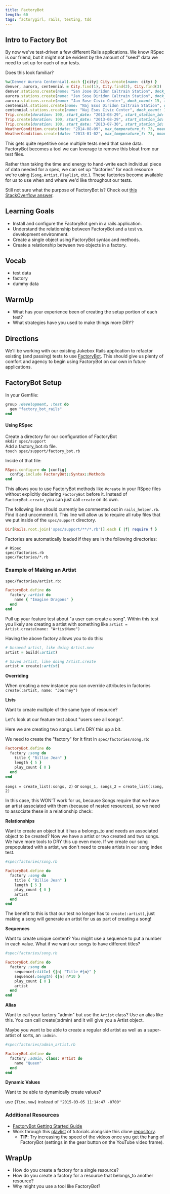```yaml
---
title: FactoryBot
length: 60
tags: factorygirl, rails, testing, tdd
---
```


## Intro to Factory Bot

By now we've test-driven a few different Rails applications. We know RSpec is our friend, but it might not be evident by the amount of "seed" data we need to set up for each of our tests.

Does this look familiar?

```ruby
%w(Denver Aurora Centennial).each {|city| City.create(name: city) }
denver, aurora, centennial = City.find(1), City.find(2), City.find(3)
denver.stations.create(name: "San Jose Diridon Caltrain Station", dock_count: 27, installation_date: "2013-08-06 00:00:00", lat: 37.329732, long: -121.901782)
aurora.stations.create(name: "Jan Sose Diridon Caltrain Station", dock_count: 27, installation_date: "2013-08-06 00:00:00", lat: 37.329732, long: -121.901782)
aurora.stations.create(name: "Jan Sose Civic Center", dock_count: 15, installation_date: "2013-08-05 00:00:00", lat: 37.330698, long: -121.888979)
centennial.stations.create(name: "Naj Esos Diridon Caltrain Station", dock_count: 27, installation_date: "2013-08-06 00:00:00", lat: 37.329732, long: -121.901782)
centennial.stations.create(name: "Naj Esos Civic Center", dock_count: 15, installation_date: "2013-08-05 00:00:00", lat: 37.330698, long: -121.888979)
Trip.create(duration: 100, start_date: "2013-08-29", start_station_id: 1, end_date: "2013-08-29", end_station_id: 2, bike_id: 520, subscription_type_id: 1, user_zip_code: 94127, start_time: "2000-01-01 14:13:00", end_time: "2000-01-01 14:14:00")
Trip.create(duration: 100, start_date: "2013-08-29", start_station_id: 2, end_date: "2013-08-29", end_station_id: 4, bike_id: 501, subscription_type_id: 2, user_zip_code: 94127, start_time: "2000-01-01 14:13:00", end_time: "2000-01-01 14:14:00")
Trip.create(duration: 100, start_date: "2013-07-30", start_station_id: 5, end_date: "2013-07-30", end_station_id: 1, bike_id: 50, subscription_type_id: 2, user_zip_code: 94127, start_time: "2000-01-01 14:13:00", end_time: "2000-01-01 14:14:00")
WeatherCondition.create(date: "2014-08-09", max_temperature_f: 73, mean_temperature_f: 68, min_temperature_f: 61, mean_humidity: 75, mean_visibility_miles: 6, mean_wind_speed_mph: 8, precipitation_inches: 0.82, zip_code: 94107)
WeatherCondition.create(date: "2013-01-02", max_temperature_f: 73, mean_temperature_f: 68, min_temperature_f: 61, mean_humidity: 75, mean_visibility_miles: 7, mean_wind_speed_mph: 8, precipitation_inches: 1.1, zip_code: 94107)
```

This gets quite repetitive once multiple tests need that same data. FactoryBot becomes a tool we can leverage to remove this bloat from our test files.

Rather than taking the time and energy to hand-write each individual piece of data needed for a spec, we can set up "factories" for each resource we're using (`Song`, `Artist`, `Playlist`, etc.). These factories become available for us to use when and where we'd like throughout our tests.

Still not sure what the purpose of FactoryBot is? Check out [this StackOverflow answer](http://stackoverflow.com/questions/5183975/factory-girl-whats-the-purpose).

## Learning Goals

* Install and configure the FactoryBot gem in a rails application.
* Understand the relationship between FactoryBot and a test vs. development environment.
* Create a single object using FactoryBot syntax and methods.
* Create a relationship between two objects in a factory.

## Vocab
* test data
* factory
* dummy data

## WarmUp
* What has your experience been of creating the setup portion of each test?
* What strategies have you used to make things more DRY?

## Directions

We'll be working with our existing Jukebox Rails application to refactor existing (and passing) tests to use [FactoryBot](https://github.com/thoughtbot/factory_bot/blob/master/GETTING_STARTED.md#configure-your-test-suite). This should give us plenty of comfort and agency to begin using FactoryBot on our own in future applications.

## FactoryBot Setup

In your Gemfile:

```ruby
group :development, :test do
  gem "factory_bot_rails"
end
```

#### Using RSpec

Create a directory for our configuration of FactoryBot   
`mkdir spec/support`  
Add a factory_bot.rb file.  
`touch spec/support/factory_bot.rb`

Inside of that file:  

```ruby
RSpec.configure do |config|
  config.include FactoryBot::Syntax::Methods
end
```

This allows you to use FactoryBot methods like `#create` in your RSpec files without explicitly declaring `FactoryBot` before it. Instead of `FactoryBot.create`, you can just call `create` on its own.

The following line should currently be commented out in `rails_helper.rb`. Find it and uncomment it. This line will allow us to require all ruby files that we put inside of the `spec/support` directory.

```ruby
Dir[Rails.root.join('spec/support/**/*.rb')].each { |f| require f }
```

Factories are automatically loaded if they are in the following directories:

```
# RSpec
spec/factories.rb
spec/factories/*.rb
```

### Example of Making an Artist

`spec/factories/artist.rb`:

```ruby
FactoryBot.define do
  factory :artist do
    name { "Imagine Dragons" }
  end
end
```

Pull up your feature test about "a user can create a song". Within this test you likely are creating a artist with something like `artist = Artist.create(name: "ArtistName")`

Having the above factory allows you to do this:

```ruby
# Unsaved artist, like doing Artist.new
artist = build(:artist)

# Saved artist, like doing Artist.create
artist = create(:artist)
```

**Overriding**  

When creating a new instance you can override attributes in factories `create(:artist, name: "Journey")`

**Lists**  

Want to create multiple of the same type of resource?

Let's look at our feature test about "users see all songs".

Here we are creating two songs. Let's DRY this up a bit.

We need to create the "factory" for it first in `spec/factories/song.rb`:

```ruby
FactoryBot.define do
  factory :song do
    title { "Billie Jean" }
    length { 5 }
    play_count { 0 }
  end
end
```

`songs = create_list(:songs, 2)`
or
`songs_1, songs_2 = create_list(:song, 2)`

In this case, this WON'T work for us, because Songs require that we have an artist associated with them (because of nested resources), so we need to associate these in a relationship check:


**Relationships**  

Want to create an object but it has a belongs_to and needs an associated object to be created? Now we have a artist or two created and two songs. We have more tools to DRY this up even more. If we create our song prepopulated with a artist, we don't need to create artists in our song index test.

```ruby
#spec/factories/song.rb

FactoryBot.define do
  factory :song do
    title { "Billie Jean" }
    length { 5 }
    play_count { 0 }
    artist
  end
end
```

The benefit to this is that our test no longer has to `create(:artist)`, just making a song will generate an artist for us as part of creating a song!


**Sequences**  

Want to create unique content? You might use a sequence to put a number in each value.
What if we want our songs to have different titles?

```ruby
#spec/factories/song.rb

FactoryBot.define do
  factory :song do
    sequence(:title) {|n| "Title #{n}" }
    sequence(:length) {|n| n*10 }
    play_count { 0 }
    artist
  end
end
```

**Alias**  

Want to call your factory "admin" but use the `Artist` class? Use an alias like this. You can call create(:admin) and it will give you a Artist object.

Maybe you want to be able to create a regular old artist as well as a super-artist of sorts, an `:admin`.

```ruby
#spec/factories/admin_artist.rb

FactoryBot.define do
  factory :admin, class: Artist do
    name "Queen"
  end
end
```

**Dynamic Values**

Want to be able to dynamically create values?

use `{Time.now}` instead of `"2015-03-05 11:14:47 -0700"`


### Additional Resources

- [FactoryBot Getting Started Guide](https://www.rubydoc.info/gems/factory_bot/file/GETTING_STARTED.md)
- Work through this [playlist](https://www.youtube.com/playlist?list=PLf6E_SWaTZjH9V9-eeqH5oAXL-q7GcBm9) of tutorials alongside this clone [repository](https://github.com/turingschool-examples/factory_girl_intro).
  * **TIP**: Try increasing the speed of the videos once you get the hang of FactoryBot (settings in the gear button on the YouTube video frame).

## WrapUp

* How do you create a factory for a single resource?
* How do you create a factory for a resource that belongs_to another resource?
* Why might you use a tool like FactoryBot?
